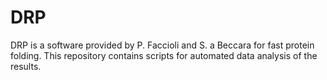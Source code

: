 # DRP
DRP is a software provided by P. Faccioli and S. a Beccara for fast protein folding. 
This repository contains scripts for automated data analysis of the results.

